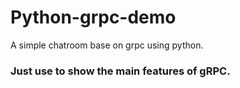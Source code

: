 # Python-grpc-demo
A simple chatroom base on grpc using python.

### Just use to show the main features of gRPC.
